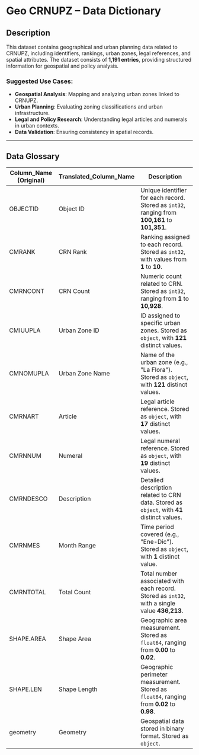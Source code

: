 # **Geo CRNUPZ – Data Dictionary**  

## **Description**  
This dataset contains geographical and urban planning data related to CRNUPZ, including identifiers, rankings, urban zones, legal references, and spatial attributes. The dataset consists of **1,191 entries**, providing structured information for geospatial and policy analysis.  

### **Suggested Use Cases:**  
- **Geospatial Analysis**: Mapping and analyzing urban zones linked to CRNUPZ.  
- **Urban Planning**: Evaluating zoning classifications and urban infrastructure.  
- **Legal and Policy Research**: Understanding legal articles and numerals in urban contexts.  
- **Data Validation**: Ensuring consistency in spatial records.  

---

## **Data Glossary**  

| **Column_Name (Original)**   | **Translated_Column_Name**  | **Description** |
|-----------------------------|----------------------------|----------------|
| OBJECTID                   | Object ID                 | Unique identifier for each record. Stored as `int32`, ranging from **100,161** to **101,351**. |
| CMRANK                     | CRN Rank                  | Ranking assigned to each record. Stored as `int32`, with values from **1** to **10**. |
| CMRNCONT                   | CRN Count                 | Numeric count related to CRN. Stored as `int32`, ranging from **1** to **10,928**. |
| CMIUUPLA                   | Urban Zone ID             | ID assigned to specific urban zones. Stored as `object`, with **121** distinct values. |
| CMNOMUPLA                  | Urban Zone Name           | Name of the urban zone (e.g., "La Flora"). Stored as `object`, with **121** distinct values. |
| CMRNART                    | Article                   | Legal article reference. Stored as `object`, with **17** distinct values. |
| CMRNNUM                    | Numeral                   | Legal numeral reference. Stored as `object`, with **19** distinct values. |
| CMRNDESCO                  | Description               | Detailed description related to CRN data. Stored as `object`, with **41** distinct values. |
| CMRNMES                    | Month Range               | Time period covered (e.g., "Ene-Dic"). Stored as `object`, with **1** distinct value. |
| CMRNTOTAL                  | Total Count               | Total number associated with each record. Stored as `int32`, with a single value **436,213**. |
| SHAPE.AREA                 | Shape Area                | Geographic area measurement. Stored as `float64`, ranging from **0.00** to **0.02**. |
| SHAPE.LEN                  | Shape Length              | Geographic perimeter measurement. Stored as `float64`, ranging from **0.02** to **0.98**. |
| geometry                   | Geometry                  | Geospatial data stored in binary format. Stored as `object`. |